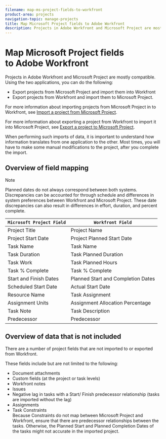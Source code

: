 ```yaml
---
filename: map-ms-project-fields-to-workfront
product-area: projects
navigation-topic: manage-projects
title: Map Microsoft Project fields to Adobe Workfront
description: Projects in Adobe Workfront and Microsoft Project are mostly compatible. Using the two applications, you can do the following:
---
```


# Map Microsoft Project fields to&nbsp;Adobe Workfront

Projects in Adobe Workfront and Microsoft Project are mostly compatible. Using the two applications, you can do the following:

* Export projects from Microsoft Project and import them into Workfront
* Export projects from Workfront and import them to Microsoft Project.&nbsp;

For more information about importing projects from Microsoft Project in to Workfront, see [Import a project from Microsoft Project](../../../manage-work/projects/create-projects/import-project-from-ms-project.md).

For more information about exporting a project from Workfront to import it into Microsoft Project, see [Export a project to Microsoft Project](../../../manage-work/projects/manage-projects/export-project-to-ms-project.md).

When performing such imports of data, it is important to understand how information translates from one application to the other. Most times, you will have to make some manual modifications to the project, after you complete the import.&nbsp;

## Overview of field&nbsp;mapping

>[!NOTE]
>
>Planned dates do not always correspond&nbsp;between both systems. Discrepancies can be accounted for through schedule and differences in system preferences between Workfront and Microsoft Project. These date discrepancies can&nbsp;also result in differences in effort, duration, and percent complete.

| `Microsoft Project Field`  | `Workfront Field`  |
|---|---|
| Project Title |Project Name |
| Project Start Date |Project Planned Start Date |
| Task Name |Task Name |
| Task Duration |Task Planned Duration |
| Task Work | Task Planned Hours  |
| Task %&nbsp;Complete |Task % Complete |
| Start and Finish Dates |Planned Start and Completion Dates |
| Scheduled Start Date |Actual Start Date |
| Resource Name |Task Assignment |
| Assignment Units |Assignment Allocation Percentage |
| Task Note |Task Description |
| Predecessor |Predecessor |

## Overview of data that is not included

There are a number of project fields that are&nbsp;not imported to or exported from Workfront.

These fields include but are not limited to the following:

<ul> 
 <li>Document attachments</li> 
 <li>Custom fields (at the project or task levels)</li> 
 <li>Workfront notes</li> 
 <li>Issues</li> 
 <li>Negative lag in tasks with a Start/ Finish predecessor relationship (tasks are imported without the lag)</li> 
 <li>Assignments</li> 
 <li>Task Constraints<br><note type="note">
    Because Constraints do not map between Microsoft Project and Workfront, ensure that there are predecessor relationships between the tasks. Otherwise, the Planned Start and Planned Completion Dates of the tasks might not accurate in the imported project.&nbsp;
  </note></li> 
</ul>

